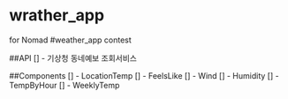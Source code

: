 # wrather_app
for Nomad #weather_app contest

##API
[] - 기상청 동네예보 조회서비스


##Components
[] - LocationTemp
[] - FeelsLike
[] - Wind
[] - Humidity
[] - TempByHour
[] - WeeklyTemp
